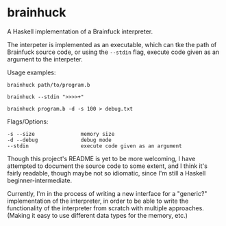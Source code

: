 # brainhuck

A Haskell implementation of a Brainfuck interpreter.

The interpeter is implemented as an executable, which can tke the path of Brainfuck
source code, or using the `--stdin` flag, execute code given as an argument to the 
interpeter.

Usage examples:

```
brainhuck path/to/program.b

brainhuck --stdin ">>>>+"

brainhuck program.b -d -s 100 > debug.txt
```

Flags/Options:   

```
-s --size               memory size
-d --debug              debug mode
--stdin                 execute code given as an argument
```

Though this project's README is yet to be more welcoming, I have attempted to document 
the source code to some extent, and I think it's fairly readable, though maybe not so
idiomatic, since I'm still a Haskell beginner-intermediate.

Currently, I'm in the process of writing a new interface for a "generic?" implementation
of the interpreter, in order to be able to write the functionality of the interpreter
from scratch with multiple approaches. (Making it easy to use different data types for
the memory, etc.)
